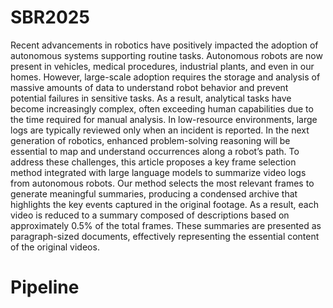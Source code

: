 # SBR2025
Recent advancements in robotics have positively impacted the adoption of autonomous systems supporting routine tasks. Autonomous robots are now present in vehicles, medical procedures, industrial plants, and even in our homes. However, large-scale adoption requires the storage and analysis of massive amounts of data to understand robot behavior and prevent potential failures in sensitive tasks. As a result, analytical tasks have become increasingly complex, often exceeding human capabilities due to the time required for manual analysis. In low-resource environments, large logs are typically reviewed only when an incident is reported. In the next generation of robotics, enhanced problem-solving reasoning will be essential to map and understand occurrences along a robot’s path. To address these challenges, this article proposes a key frame selection method integrated with large language models to summarize video logs from autonomous robots. Our method selects the most relevant frames to generate meaningful summaries, producing a condensed archive that highlights the key events captured in the original footage. As a result, each video is reduced to a summary composed of descriptions based on approximately 0.5% of the total frames. These summaries are presented as paragraph-sized documents, effectively representing the essential content of the original videos.

# Pipeline
